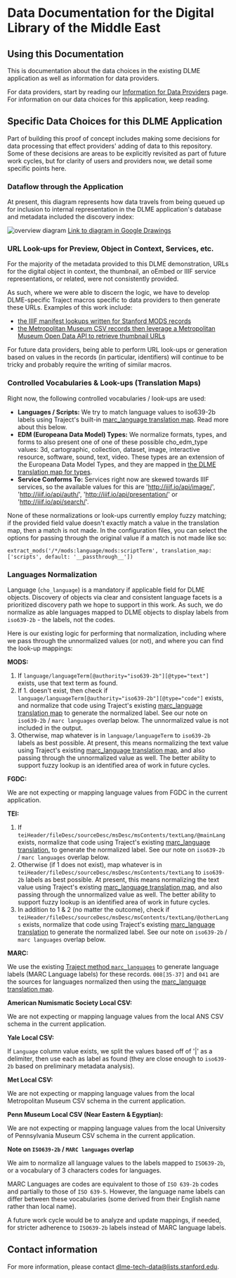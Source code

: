 # Data Documentation for the Digital Library of the Middle East

## Using this Documentation

This is documentation about the data choices in the existing DLME application as well as information for data providers.

For data providers, start by reading our [Information for Data Providers](providers.md) page. For information on our data choices for this application, keep reading.

## Specific Data Choices for this DLME Application

Part of building this proof of concept includes making some decisions for data processing that effect providers' adding of data to this repository. Some of these decisions are areas to be explicitly revisited as part of future work cycles, but for clarity of users and providers now, we detail some specific points here.

### Dataflow through the Application

At present, this diagram represents how data travels from being queued up for inclusion to internal representation in the DLME application's database and metadata included the discovery index:

![overview diagram](https://docs.google.com/drawings/d/e/2PACX-1vTBFJJgiPqs58fNWC-lTBdw5wKNN0-OgLBu7EUoJcfyDXFu6VTKkhxNUKcNSX4f1Mf_mHHI2zH_ezZj/pub?w=960&h=720)
[Link to diagram in Google Drawings](https://docs.google.com/drawings/d/1jEspB9tO6-_LyiN-q0jQwfEPtiaztgHzL6CgRKXiyBk/edit)

### URL Look-ups for Preview, Object in Context, Services, etc.

For the majority of the metadata provided to this DLME demonstration, URLs for the digital object in context, the thumbnail, an oEmbed or IIIF service representations, or related, were not consistently provided.

As such, where we were able to discern the logic, we have to develop DLME-specific Traject macros specific to data providers to then generate these URLs. Examples of this work include:

- [the IIIF manifest lookups written for Stanford MODS records](https://github.com/sul-dlss/dlme/blob/master/lib/traject/macros/iiif.rb#L6)
- [the Metropolitan Museum CSV records then leverage a Metropolitan Museum Open Data API to retrieve thumbnail URLs](https://github.com/sul-dlss/dlme/blob/master/lib/traject/macros/met_csv.rb#L24)

For future data providers, being able to perform URL look-ups or generation based on values in the records (in particular, identifiers) will continue to be tricky and probably require the writing of similar macros.

### Controlled Vocabularies & Look-ups (Translation Maps)

Right now, the following controlled vocabularies / look-ups are used:

* **Languages / Scripts:** We try to match language values to iso639-2b labels using Traject's built-in [marc_language translation map](https://github.com/traject/traject/blob/master/lib/translation_maps/marc_languages.yaml). Read more about this below.
* **EDM (Europeana Data Model) Types:** We normalize formats, types, and forms to also present one of one of these possible cho_edm_type values: 3d, cartographic, collection, dataset, image, interactive resource, software, sound, text, video. These types are an extension of the Europeana Data Model Types, and they are mapped in [the DLME translation map for types](../lib/translation_maps/types.yaml).
* **Service Conforms To:** Services right now are skewed towards IIIF services, so the available values for this are 'http://iiif.io/api/image/', 'http://iiif.io/api/auth/', 'http://iiif.io/api/presentation/' or 'http://iiif.io/api/search/'.

None of these normalizations or look-ups currently employ fuzzy matching; if the provided field value doesn't exactly match a value in the translation map, then a match is not made. In the configuration files, you can select the options for passing through the original value if a match is not made like so:

```
extract_mods('/*/mods:language/mods:scriptTerm', translation_map: ['scripts', default: '__passthrough__'])
```

### Languages Normalization

Language (`cho_language`) is a mandatory if applicable field for DLME objects. Discovery of objects via clear and consistent language facets is a prioritized discovery path we hope to support in this work. As such, we do normalize as able languages mapped to DLME objects to display labels from `iso639-2b` - the labels, not the codes.

Here is our existing logic for performing that normalization, including where we pass through the unnormalized values (or not), and where you can find the look-up mappings:

**MODS:**
1. If `language/languageTerm[@authority="iso639-2b"][@type="text"]` exists, use that text term as found.
2. If 1. doesn't exist, then check if `language/languageTerm[@authority="iso639-2b"][@type="code"]` exists, and normalize that code using Traject's existing [marc_language translation map](https://github.com/traject/traject/blob/master/lib/translation_maps/marc_languages.yaml) to generate the normalized label. See our note on `iso639-2b` / `marc languages` overlap below. The unnormalized value is not included in the output.
3. Otherwise, map whatever is in `language/languageTerm` to `iso639-2b` labels as best possible. At present, this means normalizing the text value using Traject's existing [marc_language translation map](https://github.com/traject/traject/blob/master/lib/translation_maps/marc_languages.yaml), and also passing through the unnormalized value as well. The better ability to support fuzzy lookup is an identified area of work in future cycles.

**FGDC:**

We are not expecting or mapping language values from FGDC in the current application.

**TEI:**

1. If `teiHeader/fileDesc/sourceDesc/msDesc/msContents/textLang/@mainLang` exists, normalize that code using Traject's existing [marc_language translation.](https://github.com/traject/traject/blob/master/lib/translation_maps/marc_languages.yaml) to generate the normalized label. See our note on `iso639-2b` / `marc languages` overlap below.
3. Otherwise (if 1 does not exist), map whatever is in `teiHeader/fileDesc/sourceDesc/msDesc/msContents/textLang` to `iso639-2b` labels as best possible. At present, this means normalizing the text value using Traject's existing [marc_language translation map](https://github.com/traject/traject/blob/master/lib/translation_maps/marc_languages.yaml), and also passing through the unnormalized value as well. The better ability to support fuzzy lookup is an identified area of work in future cycles.
2. In addition to 1 & 2 (no matter the outcome), check if `teiHeader/fileDesc/sourceDesc/msDesc/msContents/textLang/@otherLangs` exists, normalize that code using Traject's existing [marc_language translation](https://github.com/traject/traject/blob/master/lib/translation_maps/marc_languages.yaml) to generate the normalized label. See our note on `iso639-2b` / `marc languages` overlap below.

**MARC:**

We use the existing [Traject method `marc_languages`](https://github.com/traject/traject/blob/master/lib/traject/macros/marc21_semantics.rb#L189) to generate language labels (MARC Language labels) for these records. `008[35-37]` and `041` are the sources for languages normalized then using the [marc_language translation map](https://github.com/traject/traject/blob/master/lib/translation_maps/marc_languages.yaml).

**American Numismatic Society Local CSV:**

We are not expecting or mapping language values from the local ANS CSV schema in the current application.

**Yale Local CSV:**

If `Language` column value exists, we split the values based off of '|' as a delimiter, then use each as label as found (they are close enough to `iso639-2b` based on preliminary metadata analysis).

**Met Local CSV:**

We are not expecting or mapping language values from the local Metropolitan Museum CSV schema in the current application.

**Penn Museum Local CSV (Near Eastern & Egyptian):**

We are not expecting or mapping language values from the local University of Pennsylvania Museum CSV schema in the current application.

**Note on `ISO639-2b` / `MARC languages` overlap**

We aim to normalize all language values to the labels mapped to `ISO639-2b`, or a vocabulary of 3 characters codes for languages.

MARC Languages are codes are equivalent to those of `ISO 639-2b` codes and partially to those of `ISO 639-5`. However, the language name labels can differ between these vocabularies (some derived from their English name rather than local name).

A future work cycle would be to analyze and update mappings, if needed, for stricter adherence to `ISO639-2b` labels instead of MARC language labels.

## Contact information

For more information, please contact [dlme-tech-data@lists.stanford.edu](mailto:dlme-tech-data@lists.stanford.edu).
